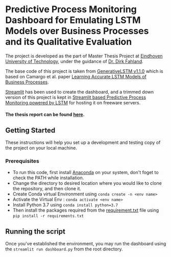 # Predictive Process Monitoring Dashboard for Emulating LSTM Models over Business Processes and its Qualitative Evaluation

The project is developed as the part of Master Thesis Project at [Eindhoven University of Technology](https://www.tue.nl/en/), under the guidance of [Dr. Dirk Fahland](https://www.tue.nl/en/research/researchers/dirk-fahland/). 

The base code of this project is taken from [GenerativeLSTM v1.1.0](https://github.com/AdaptiveBProcess/GenerativeLSTM/releases/tag/v1.1.0) which is based on Camargo et al. paper [Learning Accurate LSTM Models of Business Processes](https://link.springer.com/chapter/10.1007/978-3-030-26619-6_19).

[Streamlit](https://docs.streamlit.io/) has been used to create the dashboard, and a trimmed down version of this project is kept in [Streamlit based Predictive Process Monitoring powered by LSTM](https://github.com/rhnfzl/streamlit-predictive-process-monitoring-dashboard-using-lstm) for hosting it on freeware servers.

#### The thesis report can be found [here](https://www.dropbox.com/s/224ydjdvf81enyn/Master_Thesis_Report_FazalR.pdf?dl=0).

## Getting Started

These instructions will help you set up a development and testing copy of the project on your local machine.

### Prerequisites

- To run this code, first install [Anaconda](https://www.anaconda.com/products/individual) on your system, don't foget to check the PATH while installation.
- Change the directory to desired location where you would like to clone the repository, and then clone it.
- Create Conda virtual Environment using ```conda create -n <env name>```
- Activate the Virtual Env : ```conda activate <env name>```
- Install Python 3.7 using ```conda install python=3.7```
- Then install the packages required from the [requirement.txt](https://github.com/rhnfzl/business-process-dashboard-for-lstm/blob/master/requirements.txt) file using ```pip install -r requirements.txt```


## Running the script

Once you've established the environment, you may run the dashboard using the ```streamlit run dashboard.py``` from the root directory.


<!---
# DeepGenerator: Learning Accurate Generative Models of Business Processes with LSTM Neural Networks

The code here presented is able to execute different pre- and post-processing methods and architectures for building and using generative models from event logs in XES format using LSTM anf GRU neural networks. This code can perform the next tasks:


* Training LSTM neuronal networks using an event log as input.
* Generate full event logs using a trained LSTM neuronal network.
* Predict the remaining time and the continuation (suffix) of an incomplete business process trace. 


## Getting Started

These instructions will get you a copy of the project up and running on your local machine for development and testing purposes. 

### Prerequisites

To execute this code you just need to install Anaconda in your system, and create an environment using the *environment.yml* specification provided in the repository.

## Running the script

Once created the environment, you can perform each one of the tasks, specifying the following parameters in the lstm.py module, or by command line as is described below:

*Training LSTM neuronal network:* To perform this task you need to set the required activity (-a) as 'training' followed by the name of the (-f) event log, and all the following parameters:

* Implementation (-i): type of keras lstm implementation 1 cpu, 2 gpu
* lSTM activation function (-l): lSTM optimization function (see keras doc), None to set it up as the default value.
* Dense activation function (-d): dense layer activation function (see keras doc), None to set it up as the default value.
* optimization function (-p): optimization function (see keras doc).
* Scaling method (-n) = relative time between events scaling method max or lognorm.
* Model type (-m): type of LSTM model one of specialized, concatenated, shared_cat, shared_cat_gru, specialized_gru or concatenated_gru.
* N-gram size (-z): Size of the n-gram (temporal dimension)
* LSTM layer sizes (-y): Size of the LSTM layers.

```
(lstm_env) C:\sc_lstm>python lstm.py -a training -f Helpdesk.xes -i 1 -l None -d linear -p Nadam -n lognorm -m shared_cat -z 5 -y 100
```

*Predictive task:* It is possible to execute various predictive tasks with DeepGenerator, such as predicting the next event, the case continuation, and the remaining time of an ongoing case. Similarly, it is possible to generate complete event logs starting from a zero prefix size. To perform these tasks, you need to set the activity (-a) as ‘predict_next’ for the next event prediction, ‘pred_sfx’ for case continuation and remaining time, and ‘pred_log’ for the full event log generation. Additionally, it's required to indicate the folder where the predictive model is located (-c), and the name of the .h5 model (-b). Finally, you need to specify the method for selecting the next predicted task (-v) ‘random_choice’ or ‘arg_max’ and the number of repetitions of the experiment (-r). **NB! The folders and models were generated in the training task and can be found in the output_files folder:

```
(lstm_env) C:\sc_lstm>-a pred_log -c 20201001_426975C9_FAC6_453A_9F0B_4DD528CB554B -b "model_shared_cat_02-1.10.h5" -v "random_choice" -r 1"
```
*Predict the next event and role:* To perform this task the only changes with respect with the previous ones are that you need to set the required activity as 'predict_next' and its not necesary to set the maximum trace length:

```
(lstm_env) C:\sc_lstm>python lstm.py -a predict_next -c 20190228_155935509575 -b "model_rd_150 Nadam_22-0.59.h5" -x False
```
## Examples

Models examples and experimental results can be found at <a href="http://kodu.ut.ee/~chavez85/bpm2019/" target="_blank">examples</a>
## Authors

* **Manuel Camargo**
* **Marlon Dumas**
* **Oscar Gonzalez-Rojas**

-->
